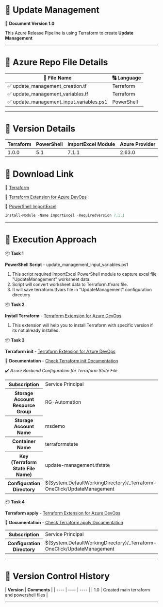 # :pushpin: Update Management
:open_file_folder: **Document Version 1.0**

This Azure Release Pipeline is using Terraform to create **Update Management**

---
# :pushpin: Azure Repo File Details

| :file_folder: **File Name** | :capital_abcd: **Language** |
| ---- | ---- |
| :white_check_mark: update_management_creation.tf | Terraform |
| :white_check_mark: update_management_variables.tf | Terraform |
| :white_check_mark: update_management_input_variables.ps1 | PowerShell |

---

# :pushpin: Version Details

| **Terraform** | **PowerShell** | **ImportExcel Module** | **Azure Provider** |
| ----| ---- | ---- | ---- |
| 1.0.0 | 5.1 | 7.1.1 | 2.63.0 |

# :pushpin: Download Link

:link: [Terraform](https://releases.hashicorp.com/terraform/0.14.11/)

:link: [Terraform Extension for Azure DevOps](https://marketplace.visualstudio.com/items?itemName=ms-devlabs.custom-terraform-tasks)

:link: [PowerShell ImportExcel](https://www.powershellgallery.com/packages/ImportExcel/7.1.1)

```powershell
Install-Module -Name ImportExcel -RequiredVersion 7.1.1
```
---

# :pushpin: Execution Approach

:package: **Task 1**

**PowerShell Script** - update_management_input_variables.ps1

1. This script required ImportExcel PowerShell module to capture excel file "UpdateManagement" worksheet data.
2. Script will convert worksheet data to Terraform.tfvars file.
3. It will save terraform.tfvars file in "UpdateManagement" configuration directory

:package: **Task 2**

**Install Terraform** - [Terraform Extension for Azure DevOps](https://marketplace.visualstudio.com/items?itemName=ms-devlabs.custom-terraform-tasks)

1. This extension will help you to install Terraform with specific version if its not already installed.

:package: **Task 3**

**Terraform init** - [Terraform Extension for Azure DevOps](https://marketplace.visualstudio.com/items?itemName=ms-devlabs.custom-terraform-tasks)

:link: **Documentation** - [Check Terraform init Documentation](https://www.terraform.io/docs/cli/init/index.html)

:heavy_check_mark: _Azure Backend Configuration for Terraform State File_

<table style="width:100%">
  <tr>
    <th><b> Subscription</b></th>
    <td>Service Principal</td>
  </tr>
  <tr>
    <th><b>Storage Account Resource Group</b></th>
    <td>RG-Automation</td>
  </tr>
  <tr>
    <th><b>Storage Account Name</b></th>
    <td>msdemo</td>
  </tr>
   <tr>
    <th><b>Container Name</b></th>
    <td>terraformstate</td>
  </tr>
  <tr>
    <th><b>Key (Terraform State File Name)</b></th>
    <td>update-management.tfstate</td>
  </tr>
  <tr>
    <th><b>Configuration Directory</b></th>
    <td>$(System.DefaultWorkingDirectory)/_Terraform-OneClick/UpdateManagement</td>
  </tr>
</table>

:package: **Task 4**

**Terraform apply** - [Terraform Extension for Azure DevOps](https://marketplace.visualstudio.com/items?itemName=ms-devlabs.custom-terraform-tasks)

:link: **Documentation** - [Check Terraform apply Documentation](https://www.terraform.io/docs/cli/commands/apply.html)

<table style="width:100%">
  <tr>
    <th><b> Subscription</b></th>
    <td>Service Principal</td>
  </tr>
  <tr>
    <th><b>Configuration Directory</b></th>
    <td>$(System.DefaultWorkingDirectory)/_Terraform-OneClick/UpdateManagement</td>
  </tr>
</table>

---

# :pushpin: Version Control History

| **Version** | **Comments** |
| ---- | ---- | ---- |
| 1.0 | Created main terraform and powershell files |

---